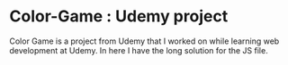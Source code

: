 # Color-Game : Udemy project
Color Game is a project from Udemy that I worked on while learning web development at Udemy.
In here I have the long solution for the JS file.
